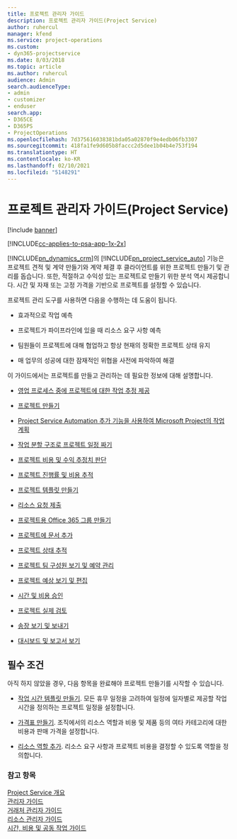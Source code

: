 ```yaml
---
title: 프로젝트 관리자 가이드
description: 프로젝트 관리자 가이드(Project Service)
author: ruhercul
manager: kfend
ms.service: project-operations
ms.custom:
- dyn365-projectservice
ms.date: 8/03/2018
ms.topic: article
ms.author: ruhercul
audience: Admin
search.audienceType:
- admin
- customizer
- enduser
search.app:
- D365CE
- D365PS
- ProjectOperations
ms.openlocfilehash: 7d375616038381bda05a02870f9e4edb06fb3307
ms.sourcegitcommit: 418fa1fe9d605b8faccc2d5dee1b04b4e753f194
ms.translationtype: HT
ms.contentlocale: ko-KR
ms.lasthandoff: 02/10/2021
ms.locfileid: "5148291"
---
```

# <a name="project-manager-guide-project-service"></a>프로젝트 관리자 가이드(Project Service)

[!include [banner](../includes/psa-now-project-operations.md)]

[!INCLUDE[cc-applies-to-psa-app-1x-2x](../includes/cc-applies-to-psa-app-1x-2x.md)]

[!INCLUDE[pn_dynamics_crm](../includes/pn-dynamics-crm.md)]의 [!INCLUDE[pn_project_service_auto](../includes/pn-project-service-auto.md)] 기능은 프로젝트 견적 및 계약 만들기와 계약 체결 후 클라이언트를 위한 프로젝트 만들기 및 관리를 돕습니다. 또한, 적절하고 수익성 있는 프로젝트로 만들기 위한 분석 역시 제공합니다. 시간 및 자재 또는 고정 가격을 기반으로 프로젝트를 설정할 수 있습니다.  
  
 프로젝트 관리 도구를 사용하면 다음을 수행하는 데 도움이 됩니다.  
  
-   효과적으로 작업 예측  
  
-   프로젝트가 파이프라인에 있을 때 리소스 요구 사항 예측  
  
-   팀원들이 프로젝트에 대해 협업하고 항상 현재의 정확한 프로젝트 상태 유지  
  
-   매 업무의 성공에 대한 잠재적인 위협을 사전에 파악하여 해결  
  
이 가이드에서는 프로젝트를 만들고 관리하는 데 필요한 정보에 대해 설명합니다.  
  
-   [영업 프로세스 중에 프로젝트에 대한 작업 추정 제공](../psa/provide-estimates-project-during-sales-process.md)  
  
-   [프로젝트 만들기](../psa/create-project.md)  
  
-   [Project Service Automation 추가 기능을 사용하여 Microsoft Project의 작업 계획](../psa/add-plan-work-microsoft-project.md)  
  
-   [작업 분할 구조로 프로젝트 일정 짜기](../psa/schedule-project-work-breakdown-structure.md)  
  
-   [프로젝트 비용 및 수익 추정치 판단](../psa/determine-project-cost-revenue-estimates.md)  
  
-   [프로젝트 진행률 및 비용 추적](../psa/track-project-progress-cost.md)  
  
-   [프로젝트 템플릿 만들기](../psa/create-project-template.md)  
  
-   [리소스 요청 제출](../psa/submit-resource-requests.md)  
  
-   [프로젝트용 Office 365 그룹 만들기](../psa/create-office-365-group-project.md)  
  
-   [프로젝트에 문서 추가](../psa/add-documents-project.md)  
  
-   [프로젝트 상태 추적](../psa/track-project-status.md)  
  
-   [프로젝트 팀 구성원 보기 및 예약 관리](../psa/view-project-team-members-manage-bookings.md)  
  
-   [프로젝트 예상 보기 및 편집](../psa/view-edit-project-estimates.md)  
  
-   [시간 및 비용 승인](../psa/approve-time-expenses.md)  
  
-   [프로젝트 실제 검토](../psa/review-project-actuals.md)  
  
-   [송장 보기 및 보내기](../psa/view-send-invoices.md)  
  
-   [대시보드 및 보고서 보기](../psa/view-dashboards-reports.md)  
  
## <a name="prerequisites"></a>필수 조건  
 아직 하지 않았을 경우, 다음 항목을 완료해야 프로젝트 만들기를 시작할 수 있습니다.  
  
-   [작업 시간 템플릿 만들기](../psa/create-work-hours-template.md). 모든 휴무 일정을 고려하여 일정에 일자별로 제공할 작업 시간을 정의하는 프로젝트 일정을 설정합니다.  
  
-   [가격표 만들기](../psa/create-price-list.md). 조직에서의 리소스 역할과 비용 및 제품 등의 여타 카테고리에 대한 비용과 판매 가격을 설정합니다.  
  
-   [리소스 역할 추가](../psa/add-resource-roles.md). 리소스 요구 사항과 프로젝트 비용을 결정할 수 있도록 역할을 정의합니다.  
  
### <a name="see-also"></a>참고 항목  
 [Project Service 개요](../psa/overview.md)   
 [관리자 가이드](../psa/admin-guide.md)   
 [거래처 관리자 가이드](../psa/account-manager-guide.md)   
 [리소스 관리자 가이드](../psa/resource-manager-guide.md)   
 [시간, 비용 및 공동 작업 가이드](../psa/time-expense-collaboration-guide.md)

